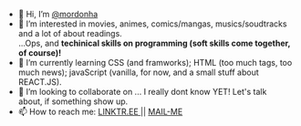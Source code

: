 - 👋 Hi, I’m <a href="https://linktr.ee/mordonha">@mordonha</a>
- 👀 I’m interested in movies, animes, comics/mangas, musics/soudtracks and a lot of about readings. <br>...Ops, and <strong>techinical skills on programming (soft skills come together, of course)!</strong>
- 🌱 I’m currently learning CSS (and framworks); HTML (too much tags, too much news); javaScript (vanilla, for now, and a small stuff about REACT.JS).
- 💞️ I’m looking to collaborate on ... I really dont know YET! Let's talk about, if something show up.
- 📫 How to reach me: <a href="https://linktr.ee/mordonha">LINKTR.EE </a> || <a href="mailto:marcos.ordonha@gmail.com">MAIL-ME</a>

<!---
mordonha/mordonha is a ✨ special ✨ repository because its `README.md` (this file) appears on your GitHub profile.
You can click the Preview link to take a look at your changes.
--->
